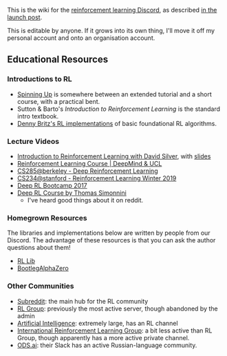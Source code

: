 This is the wiki for the [reinforcement learning Discord](https://discord.gg/xhfNqQv), as described [in the launch post](https://www.reddit.com/r/reinforcementlearning/comments/jawm37/official_reinforcement_learning_discord/). 

This is editable by anyone. If it grows into its own thing, I'll move it off my personal account and onto an organisation account.

## Educational Resources

### Introductions to RL
 * [Spinning Up](https://spinningup.openai.com/) is somewhere between an extended tutorial and a short course, with a practical bent. 
 * Sutton & Barto's *Introduction to Reinforcement Learning* is the standard intro textbook.
 * [Denny Britz's RL implementations](https://github.com/dennybritz/reinforcement-learning) of basic foundational RL algorithms.

### Lecture Videos
 * [Introduction to Reinforcement Learning with David Silver](https://www.youtube.com/playlist?list=PLqYmG7hTraZBiG_XpjnPrSNw-1XQaM_gB), with [slides](https://www.davidsilver.uk/teaching/)
 * [Reinforcement Learning Course | DeepMind & UCL](https://www.youtube.com/playlist?list=PLqYmG7hTraZBKeNJ-JE_eyJHZ7XgBoAyb)
 * [CS285@berkeley - Deep Reinforcement Learning](http://rail.eecs.berkeley.edu/deeprlcourse/)
 * [CS234@stanford - Reinforcement Learning Winter 2019](https://www.youtube.com/playlist?list=PLoROMvodv4rOSOPzutgyCTapiGlY2Nd8u)
 * [Deep RL Bootcamp 2017](https://sites.google.com/view/deep-rl-bootcamp/lectures)
 * [Deep RL Course by Thomas Simonnini](https://simoninithomas.github.io/deep-rl-course/)
    * I've heard good things about it on reddit.

### Homegrown Resources
The libraries and implementations below are written by people from our Discord. The advantage of these resources is that you can ask the author questions about them! 

* [RL Lib](https://github.com/DarylRodrigo/rl_lib)
* [BootlegAlphaZero](https://github.com/instance01/BootlegAlphaZero/)

### Other Communities
 * [Subreddit](https://www.reddit.com/r/reinforcementlearning/): the main hub for the RL community
 * [RL Group](https://discord.gg/2hz4kzK): previously the most active server, though abandoned by the admin
 * [Artificial Intelligence](https://discord.gg/gFCT9jm): extremely large, has an RL channel
 * [International Reinforcement Learning Group](https://discord.gg/2Z98qcQ): a bit less active than RL Group, though apparently has a more active private channel.
 * [ODS.ai](https://ods.ai/): their Slack has an active Russian-language community.


